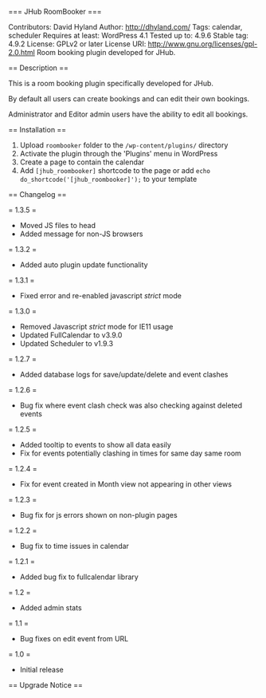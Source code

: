 === JHub RoomBooker ===

Contributors: David Hyland
Author: http://dhyland.com/
Tags: calendar, scheduler
Requires at least: WordPress 4.1
Tested up to: 4.9.6
Stable tag: 4.9.2
License: GPLv2 or later
License URI: http://www.gnu.org/licenses/gpl-2.0.html
Room booking plugin developed for JHub.

== Description ==

This is a room booking plugin specifically developed for JHub. 

By default all users can create bookings and can edit their own bookings.

Administrator and Editor admin users have the ability to edit all bookings.

== Installation ==

1. Upload `roombooker` folder to the `/wp-content/plugins/` directory
2. Activate the plugin through the 'Plugins' menu in WordPress
3. Create a page to contain the calendar
3. Add `[jhub_roombooker]` shortcode to the page or add `echo do_shortcode('[jhub_roombooker]');` to your template




== Changelog ==

= 1.3.5 =
* Moved JS files to head
* Added message for non-JS browsers

= 1.3.2 =
* Added auto plugin update functionality

= 1.3.1 =
* Fixed error and re-enabled javascript *strict* mode

= 1.3.0 =
* Removed Javascript *strict* mode for IE11 usage
* Updated FullCalendar to v3.9.0
* Updated Scheduler to v1.9.3

= 1.2.7 =
* Added database logs for save/update/delete and event clashes

= 1.2.6 =
* Bug fix where event clash check was also checking against deleted events

= 1.2.5 =
* Added tooltip to events to show all data easily
* Fix for events potentially clashing in times for same day same room

= 1.2.4 =
* Fix for event created in Month view not appearing in other views

= 1.2.3 =
* Bug fix for js errors shown on non-plugin pages

= 1.2.2 =
* Bug fix to time issues in calendar

= 1.2.1 =
* Added bug fix to fullcalendar library

= 1.2 =
* Added admin stats

= 1.1 =
* Bug fixes on edit event from URL

= 1.0 =
* Initial release


== Upgrade Notice ==

